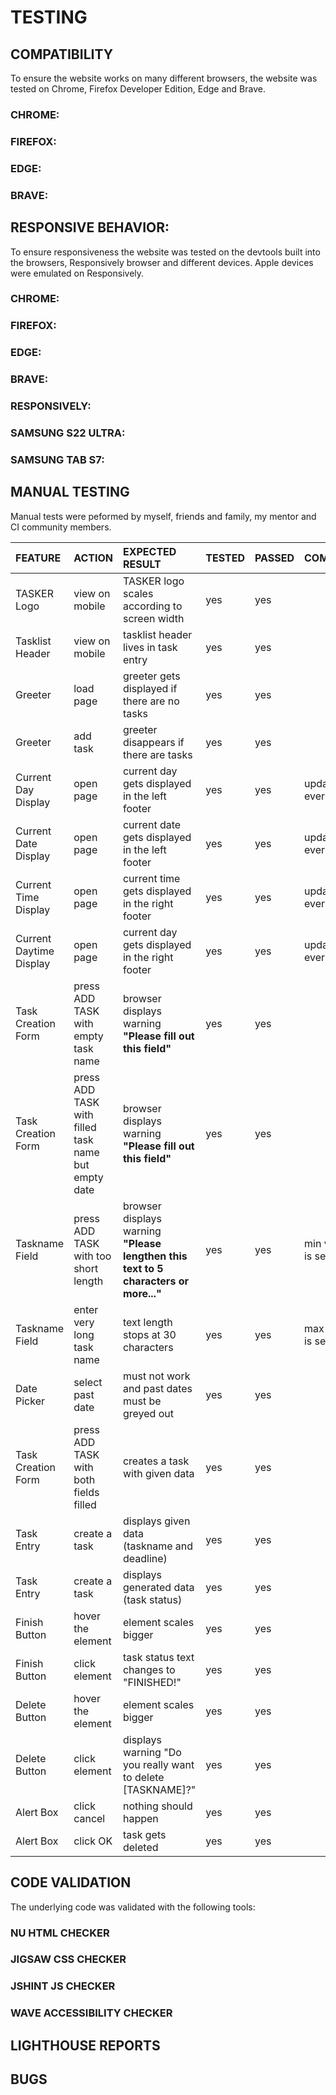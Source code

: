 # TESTING

## COMPATIBILITY

To ensure the website works on many different browsers, the website was tested on Chrome, Firefox Developer Edition, Edge and Brave.

### CHROME:



### FIREFOX:



### EDGE:



### BRAVE:



## RESPONSIVE BEHAVIOR:

To ensure responsiveness the website was tested on the devtools built into the browsers, Responsively browser and different devices. Apple devices were emulated on Responsively.

### CHROME:



### FIREFOX:



### EDGE:



### BRAVE:



### RESPONSIVELY:



### SAMSUNG S22 ULTRA:



### SAMSUNG TAB S7:



## MANUAL TESTING

Manual tests were peformed by myself, friends and family, my mentor and CI community members.

|             FEATURE              |               ACTION               |               EXPECTED RESULT               | TESTED | PASSED | COMMENT |
| :------------------------------- | :--------------------------------- | :------------------------------------------ | :----- | :----- | :------ |
| TASKER Logo             | view on mobile                                      | TASKER logo scales according to screen width                 | yes    | yes    |                        |
| Tasklist Header         | view on mobile                                      | tasklist header lives in task entry                          | yes    | yes    |                        |
| Greeter                 | load page                                           | greeter gets displayed if there are no tasks                 | yes    | yes    |                        |
| Greeter                 | add task                                            | greeter disappears if there are tasks                        | yes    | yes    |                        |
| Current Day Display     | open page                                           | current day gets displayed in the left footer                | yes    | yes    | updates every 24h      |
| Current Date Display    | open page                                           | current date gets displayed in the left footer               | yes    | yes    | updates every 24h      |
| Current Time Display    | open page                                           | current time gets displayed in the right footer              | yes    | yes    | updates every 60s      |
| Current Daytime Display | open page                                           | current day gets displayed in the right footer               | yes    | yes    | updates every 12h      |
| Task Creation Form      | press ADD TASK with empty task name                 | browser displays warning **"Please fill out this field"**    | yes    | yes    |                        |
| Task Creation Form      | press ADD TASK with filled task name but empty date | browser displays warning **"Please fill out this field"**    | yes    | yes    |                        |
| Taskname Field          | press ADD TASK with too short length                | browser displays warning **"Please lengthen this text to 5 characters or more..."** | yes    | yes    | min value is set to 5  |
| Taskname Field          | enter very long task name                           | text length stops at 30 characters                           | yes    | yes    | max value is set to 30 |
| Date Picker             | select past date                                    | must not work and past dates must be greyed out              | yes    | yes    |                        |
| Task Creation Form      | press ADD TASK with both fields filled              | creates a task with given data                               | yes    | yes    |                        |
| Task Entry              | create a task                                       | displays given data (taskname and deadline)                  | yes    | yes    |                        |
| Task Entry              | create a task                                       | displays generated data (task status)                        | yes    | yes    |                        |
| Finish Button           | hover the element                                   | element scales bigger                                        | yes    | yes    |                        |
| Finish Button           | click element                                       | task status text changes to "FINISHED!"                      | yes    | yes    |                        |
| Delete Button           | hover the element                                   | element scales bigger                                        | yes    | yes    |                        |
| Delete Button           | click element                                       | displays warning "Do you really want to delete [TASKNAME]?"  | yes    | yes    |         |
| Alert Box               | click cancel                                        | nothing should happen                                        | yes    | yes    | |
| Alert Box               | click OK                                            | task gets deleted                                            | yes    | yes    | |

## CODE VALIDATION

The underlying code was validated with the following tools:

### NU HTML CHECKER

### JIGSAW CSS CHECKER

### JSHINT JS CHECKER

### WAVE ACCESSIBILITY CHECKER

## LIGHTHOUSE REPORTS

## BUGS
